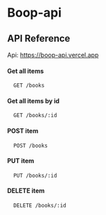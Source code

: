 # Boop-api



## API Reference

Api:  https://boop-api.vercel.app

#### Get all items

```http
  GET /books
```

#### Get all items by id

```http
  GET /books/:id
```

#### POST item

```http
  POST /books
```

#### PUT item

```http
  PUT /books/:id
```

#### DELETE item

```http
  DELETE /books/:id
```





